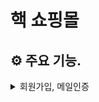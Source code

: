 # 핵 쇼핑몰

## ⚙️ 주요 기능.

<details>
    <summary>회원가입, 메일인증</summary>
    <div markdown="1>  
        <p align="center">
            <img width="50%" src="https://user-images.githubusercontent.com/71273875/115166244-20a04600-a0ed-11eb-86df-e5691bb9492e.gif"> <img width="50%" src="https://user-images.githubusercontent.com/71273875/115166415-f7cc8080-a0ed-11eb-94e2-7c27ca55b8ea.gif">                           
        </p>                                                                                                                                    
    </div>
</details>
